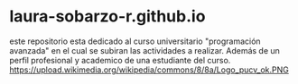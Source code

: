 # laura-sobarzo-r.github.io

este repositorio esta dedicado al curso universitario "programación avanzada" en el cual se subiran las actividades a realizar. Además de un perfil profesional y academico de una estudiante del curso. 
https://upload.wikimedia.org/wikipedia/commons/8/8a/Logo_pucv_ok.PNG 
